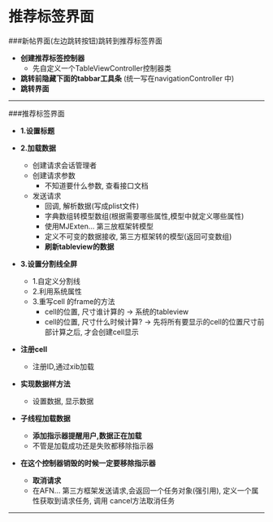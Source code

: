 # 推荐标签界面

###新帖界面(左边跳转按钮)跳转到推荐标签界面
- **创建推荐标签控制器**
    - 先自定义一个TableViewController控制器类
- **跳转前隐藏下面的tabbar工具条** (统一写在navigationController 中)
- **跳转界面**

---


###推荐标签界面
- **1.设置标题**
- **2.加载数据**
    - 创建请求会话管理者
    - 创建请求参数
        - 不知道要什么参数, 查看接口文档
    - 发送请求
        - 回调, 解析数据(写成plist文件)
        - 字典数组转模型数组(根据需要哪些属性,模型中就定义哪些属性)
        - 使用MJExten... 第三放框架转模型
        - 定义不可变的数据接收, 第三方框架转的模型(返回可变数组)
        - **刷新tableview的数据**


- **3.设置分割线全屏**
    - 1.自定义分割线
    - 2.利用系统属性
    - 3.重写cell 的frame的方法
        - cell的位置, 尺寸谁计算的 -> 系统的tableview
        - cell的位置, 尺寸什么时候计算? -> 先将所有要显示的cell的位置尺寸前部计算之后, 才会创建cell显示


- **注册cell**
    - 注册ID,通过xib加载


- **实现数据样方法**
    - 设置数据, 显示数据


- **子线程加载数据**
    - **添加指示器提醒用户,数据正在加载**
    - 不管是加载成功还是失败都移除指示器


- **在这个控制器销毁的时候一定要移除指示器**
    - **取消请求**
    - 在AFN... 第三方框架发送请求,会返回一个任务对象(强引用), 定义一个属性获取到请求任务, 调用 cancel方法取消任务


---
<br/>
